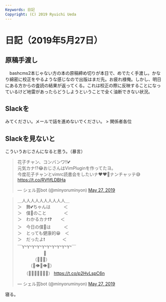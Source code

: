 ```yaml
---
Keywords: 日記
Copyright: (C) 2019 Ryuichi Ueda
---
```


# 日記（2019年5月27日）

## 原稿手渡し

　bashcms2本じゃない方の本の原稿締め切りが本日で、めでたく手渡し。かなり綿密に校正をやるような感じなので出版はまだ先。お疲れ様俺。しかし、明日にある方からの査読の結果が返ってくる。これは校正の際に反映することになっているけど地雷があったらどうしようということで全く油断できない状況。

## Slackを

みてください。メールで話を進めないでください。 > 関係者各位


## Slackを見ないと

こういうおじさんになると思う。（暴言）

<blockquote class="twitter-tweet" data-partner="tweetdeck"><p lang="ja" dir="ltr">花子チャン、コンバンワ‼️💕<br>元気カナ⁉️😂おじさんはVimPluginを作ってたヨ。<br>今度花子チャンとvimrc読書会をしたいナ❤️❤️💓ナンチャッテ😅 <a href="https://t.co/RVfifLDBHa">https://t.co/RVfifLDBHa</a></p>&mdash; シェル芸bot (@minyoruminyon) <a href="https://twitter.com/minyoruminyon/status/1133000885200490496?ref_src=twsrc%5Etfw">May 27, 2019</a></blockquote>
<script async src="https://platform.twitter.com/widgets.js" charset="utf-8"></script>

<blockquote class="twitter-tweet" data-partner="tweetdeck"><p lang="ja" dir="ltr">＿人人人人人人人人人人＿<br>＞　舞💕ちゃんは　　　＜<br>＞　僕💩のこと　　　　＜<br>＞　わかるカナ❗❓　　＜<br>＞　今日の僕💩は　　　＜<br>＞　とっても健康的😁　＜<br>＞　だったよ❗　　　　＜<br>￣Y^Y^Y^Y^Y^Y^Y^Y^Y^Y^￣<br>　　　　　　👑<br>　　　　（💩💩💩）<br>　　　（💩👁💩👁💩）<br>　　（💩💩💩👃💩💩💩） <a href="https://t.co/p2HvLspC6n">https://t.co/p2HvLspC6n</a></p>&mdash; シェル芸bot (@minyoruminyon) <a href="https://twitter.com/minyoruminyon/status/1133010031509508101?ref_src=twsrc%5Etfw">May 27, 2019</a></blockquote>
<script async src="https://platform.twitter.com/widgets.js" charset="utf-8"></script>


寝る。
